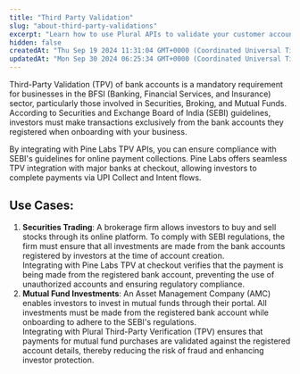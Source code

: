 ```yaml
---
title: "Third Party Validation"
slug: "about-third-party-validations"
excerpt: "Learn how to use Plural APIs to validate your customer account and start accepting payments after successful account validation."
hidden: false
createdAt: "Thu Sep 19 2024 11:31:04 GMT+0000 (Coordinated Universal Time)"
updatedAt: "Mon Sep 30 2024 06:25:34 GMT+0000 (Coordinated Universal Time)"
---
```

Third-Party Validation (TPV) of bank accounts is a mandatory requirement for businesses in the BFSI (Banking, Financial Services, and Insurance) sector, particularly those involved in Securities, Broking, and Mutual Funds. According to Securities and Exchange Board of India (SEBI) guidelines, investors must make transactions exclusively from the bank accounts they registered when onboarding with your business.

By integrating with Pine Labs TPV APIs, you can ensure compliance with SEBI's guidelines for online payment collections. Pine Labs offers seamless TPV integration with major banks at checkout, allowing investors to complete payments via UPI Collect and Intent flows.

## Use Cases:

1. **Securities Trading**: A brokerage firm allows investors to buy and sell stocks through its online platform. To comply with SEBI regulations, the firm must ensure that all investments are made from the bank accounts registered by investors at the time of account creation.  
   Integrating with Pine Labs TPV at checkout verifies that the payment is being made from the registered bank account, preventing the use of unauthorized accounts and ensuring regulatory compliance.
2. **Mutual Fund Investments**: An Asset Management Company (AMC) enables investors to invest in mutual funds through their portal. All investments must be made from the registered bank account while onboarding to adhere to the SEBI's regulations.  
   Integrating with Plural Third-Party Verification (TPV) ensures that payments for mutual fund purchases are validated against the registered account details, thereby reducing the risk of fraud and enhancing investor protection.
